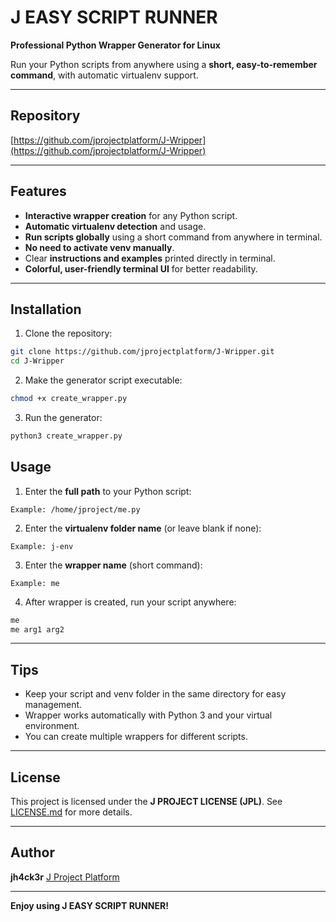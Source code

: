 

# **J EASY SCRIPT RUNNER**

**Professional Python Wrapper Generator for Linux**  

Run your Python scripts from anywhere using a **short, easy-to-remember command**, with automatic virtualenv support.

---

## **Repository**

[https://github.com/jprojectplatform/J-Wripper](https://github.com/jprojectplatform/J-Wripper)

---

## **Features**

- **Interactive wrapper creation** for any Python script.  
- **Automatic virtualenv detection** and usage.  
- **Run scripts globally** using a short command from anywhere in terminal.  
- **No need to activate venv manually**.  
- Clear **instructions and examples** printed directly in terminal.  
- **Colorful, user-friendly terminal UI** for better readability.

---

## **Installation**

1. Clone the repository:

```bash
git clone https://github.com/jprojectplatform/J-Wripper.git
cd J-Wripper
````

2. Make the generator script executable:

```bash
chmod +x create_wrapper.py
```

3. Run the generator:

```bash
python3 create_wrapper.py
```



## **Usage**

1. Enter the **full path** to your Python script:

```text
Example: /home/jproject/me.py
```

2. Enter the **virtualenv folder name** (or leave blank if none):

```text
Example: j-env
```

3. Enter the **wrapper name** (short command):

```text
Example: me
```

4. After wrapper is created, run your script anywhere:

```bash
me
me arg1 arg2
```

---

## **Tips**

* Keep your script and venv folder in the same directory for easy management.
* Wrapper works automatically with Python 3 and your virtual environment.
* You can create multiple wrappers for different scripts.

---

## **License**

This project is licensed under the **J PROJECT LICENSE (JPL)**.
See [LICENSE.md](LICENSE.md) for more details.

---

## **Author**

**jh4ck3r**
[J Project Platform](https://jprojectplatform.com)

---

**Enjoy using J EASY SCRIPT RUNNER!**

```
